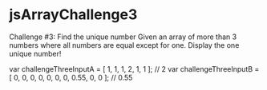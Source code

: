 # jsArrayChallenge3

Challenge #3: Find the unique number
Given an array of more than 3 numbers where all numbers are equal except for one. Display the one unique number!

var challengeThreeInputA = [ 1, 1, 1, 2, 1, 1 ];  // 2
var challengeThreeInputB = [ 0, 0, 0, 0, 0, 0, 0, 0.55, 0, 0 ];  // 0.55